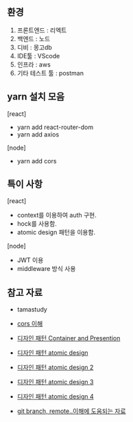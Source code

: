 ## 환경

1. 프론트엔드 : 리엑트
2. 백엔드 : 노드
3. 디비 : 몽고db
4. IDE툴 : VScode
5. 인프라 : aws
6. 기타 테스트 툴 : postman

## yarn 설치 모음

[react]

- yarn add react-router-dom
- yarn add axios

[node]

- yarn add cors

## 특이 사항

[react]

- context를 이용하여 auth 구현.
- hock를 사용함.
- atomic design 패턴을 이용함.

[node]

- JWT 이용
- middleware 방식 사용

## 참고 자료

- tamastudy

- [cors 이해](https://velog.io/@leejh3224/CORS-Real-examples-8yjnloovl5)

- [디자인 패턴 Container and Presention](https://medium.com/@lyhlg0201/react-container-presentational-1bbc701b7fd4)
 
- [디자인 패턴 atomic design](https://blog.spacemarket.com/code/atomic-design%E3%82%92%E4%BD%BF%E3%81%A3%E3%81%A6react%E3%82%B3%E3%83%B3%E3%83%9D%E3%83%BC%E3%83%8D%E3%83%B3%E3%83%88%E3%82%92%E5%86%8D%E8%A8%AD%E8%A8%88%E3%81%97%E3%81%9F%E8%A9%B1/)

- [디자인 패턴 atomic design 2](https://techblog.yahoo.co.jp/entry/20191203785540/)
- [디자인 패턴 atomic design 3](https://qiita.com/yoshimo123/items/302fb3f1698a8db3cf23)
- [디자인 패턴 atomic design 4](https://github.com/danilowoz/react-atomic-design)

- [git branch, remote..이해에 도움되는 자료](https://bubobubo003.tistory.com/13?category=780394)

